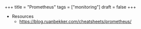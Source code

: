 +++
title = "Prometheus"
tags = ["monitoring"]
draft = false
+++

-   Resources
    -   <https://blog.ruanbekker.com/cheatsheets/prometheus/>
